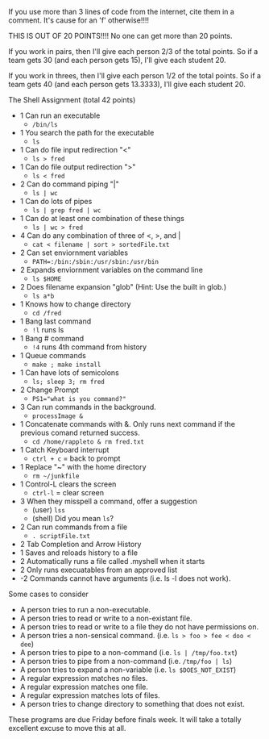 If you use more than 3 lines of code from the internet, cite them in a comment.
It's cause for an 'f' otherwise!!!!


THIS IS OUT OF 20 POINTS!!!!  No one can get more than 20 points.

If you work in pairs, then I'll give each person 2/3 of the total points.  So
if a team gets 30 (and each person gets 15), I'll give each student 20.


If you work in threes, then I'll give each person 1/2 of the total points.  So
if a team gets 40 (and each person gets 13.3333), I'll give each student 20.  


The Shell Assignment (total 42 points)
+ 1 Can run an executable
    + `/bin/ls`
+ 1 You search the path for the executable
    + `ls`
+ 1 Can do file input redirection "<"
    + `ls > fred`
+ 1 Can do file output redirection ">"
    + `ls < fred`
+ 2 Can do command piping "|"
    + `ls | wc`
+ 1 Can do lots of pipes
    + `ls | grep fred | wc`
+ 1 Can do at least one combination of these things
    + `ls | wc > fred`
+ 4 Can do any combination of three of <, >, and | 
    + `cat < filename | sort > sortedFile.txt`
+ 2 Can set enviornment variables
    + `PATH=:/bin:/sbin:/usr/sbin:/usr/bin`
+ 2 Expands enviornment variables on the command line
    + `ls $HOME`
+ 2 Does filename expansion "glob" (Hint:  Use the built in glob.)
    + `ls a*b`
+ 1 Knows how to change directory
    + `cd /fred`
+ 1 Bang last command
    + `!l` runs ls
+ 1 Bang # command
    + `!4` runs 4th command from history
+ 1 Queue commands
    + `make ; make install`
+ 1 Can have lots of semicolons
    + `ls; sleep 3; rm fred`
+ 2 Change Prompt
    + `PS1="what is you command?"`
+ 3 Can run commands in the background.
    + `processImage &`
+ 1 Concatenate commands with &.  Only runs next command if the previous 
      comand returned success.
    + `cd /home/rappleto & rm fred.txt`
+ 1 Catch Keyboard interrupt
    + `ctrl + c` = back to prompt
+ 1 Replace "~" with the home directory
    + `rm ~/junkfile`
+ 1 Control-L clears the screen
    + `ctrl-l` = clear screen
+ 3 When they misspell a command, offer a suggestion
    + (user) `lss`
    + (shell) Did you mean `ls`?
+ 2 Can run commands from a file
    + `. scriptFile.txt`
+ 2 Tab Completion and Arrow History
+ 1 Saves and reloads history to a file
+ 2 Automatically runs a file called .myshell when it starts
+ 2 Only runs execuatables from an approved list
+ -2  Commands cannot have arguments (i.e. ls -l does not work).
    


Some cases to consider
+ A person tries to run a non-executable.
+ A person tries to read or write to a non-existant file.
+ A person tries to read or write to a file they do not have permissions on.
+ A person tries a non-sensical command. (i.e. `ls > foo > fee < doo < dee`)
+ A person tries to pipe to a non-command (i.e. `ls | /tmp/foo.txt`)
+ A person tries to pipe from a non-command (i.e. `/tmp/foo | ls`)
+ A person tries to expand a non-variable (i.e. `ls $DOES_NOT_EXIST`)
+ A regular expression matches no files.
+ A regular expression matches one file.
+ A regular expression matches lots of files.
+ A person tries to change directory to something that does not exist.
        
These programs are due Friday before finals week.  It will take a totally excellent excuse to move this at all.